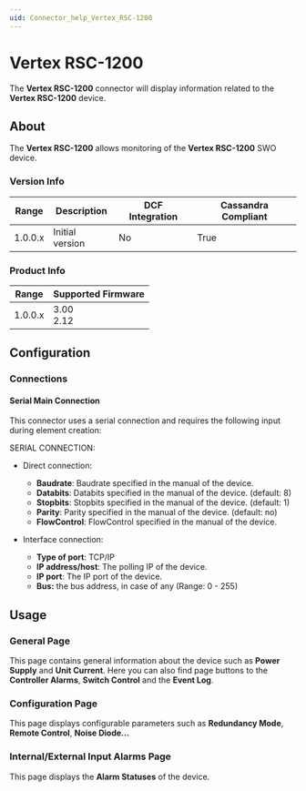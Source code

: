 ```yaml
---
uid: Connector_help_Vertex_RSC-1200
---
```


# Vertex RSC-1200

The **Vertex RSC-1200** connector will display information related to the **Vertex RSC-1200** device.

## About

The **Vertex RSC-1200** allows monitoring of the **Vertex RSC-1200** SWO device.

### Version Info

| Range | Description | DCF Integration | Cassandra Compliant |
|------------------|-----------------|---------------------|-------------------------|
| 1.0.0.x          | Initial version | No                  | True                    |

### Product Info

| Range | Supported Firmware |
|--|--|
| 1.0.0.x | 3.00<br>2.12 |

## Configuration

### Connections

#### Serial Main Connection

This connector uses a serial connection and requires the following input during element creation:

SERIAL CONNECTION:

- Direct connection:
  
  - **Baudrate**: Baudrate specified in the manual of the device.
  - **Databits**: Databits specified in the manual of the device. (default: 8)
  - **Stopbits**: Stopbits specified in the manual of the device. (default: 1)
  - **Parity**: Parity specified in the manual of the device. (default: no)
  - **FlowControl**: FlowControl specified in the manual of the device.

- Interface connection:

  - **Type of port**: TCP/IP
  - **IP address/host**: The polling IP of the device.
  - **IP port**: The IP port of the device.
  - **Bus:** the bus address, in case of any (Range: 0 - 255)

## Usage

### General Page

This page contains general information about the device such as **Power Supply** and **Unit Current**. Here you can also find page buttons to the **Controller Alarms**, **Switch Control** and the **Event Log**.

### Configuration Page

This page displays configurable parameters such as **Redundancy Mode**, **Remote Control**, **Noise Diode...**

### Internal/External Input Alarms Page

This page displays the **Alarm Statuses** of the device.
